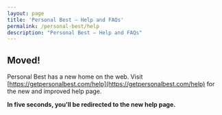 ```yaml
---
layout: page
title: 'Personal Best — Help and FAQs'
permalink: /personal-best/help
description: "Personal Best — Help and FAQs"
---
```


## Moved!

Personal Best has a new home on the web. Visit [https://getpersonalbest.com/help](https://getpersonalbest.com/help) for the new and improved help page.

**In five seconds, you'll be redirected to the new help page.**

<script>
  window.onload = function() { 
    window.setTimeout(function() {
      window.location = 'https://getpersonalbest.com/help';
    }, 5000); 
  }
</script>